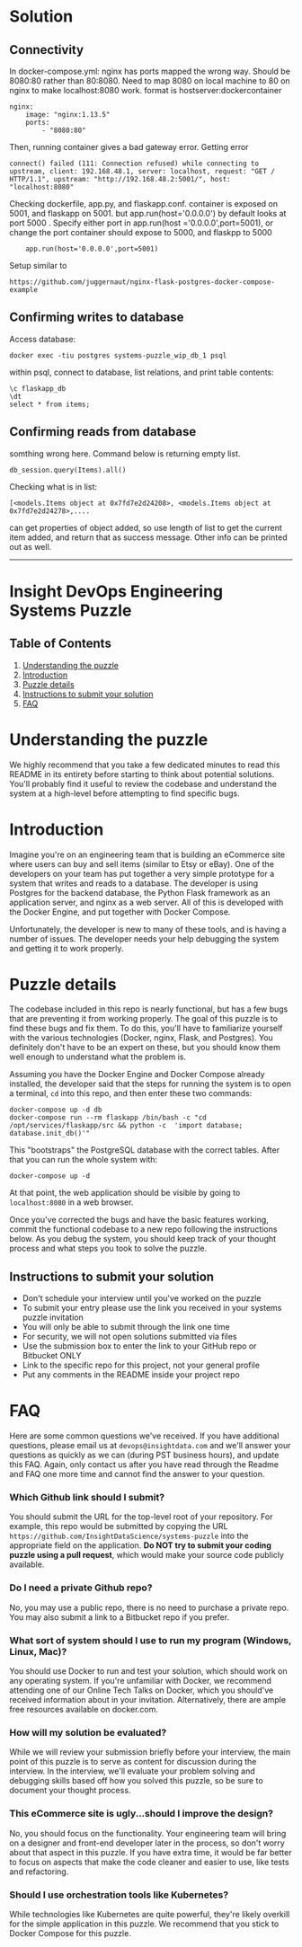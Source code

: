 # Solution

## Connectivity 
In docker-compose.yml:
nginx has ports mapped the wrong way. Should be 8080:80 rather than 80:8080. Need to map 8080 on local machine to 80 on nginx to make localhost:8080 work. format is hostserver:dockercontainer
    
    nginx:
        image: "nginx:1.13.5"
        ports:
            - "8080:80"


Then, running container gives a bad gateway error. Getting error

    connect() failed (111: Connection refused) while connecting to upstream, client: 192.168.48.1, server: localhost, request: "GET / HTTP/1.1", upstream: "http://192.168.48.2:5001/", host: "localhost:8080"

Checking dockerfile, app.py, and flaskapp.conf. container is exposed on 5001, and flaskapp on 5001. but app.run(host='0.0.0.0') by default looks at port 5000 . Specify either port in app.run(host ='0.0.0.0',port=5001), or change the port container should expose to 5000, and flaskpp to 5000 

        app.run(host='0.0.0.0',port=5001)


Setup similar to 

	https://github.com/juggernaut/nginx-flask-postgres-docker-compose-example


## Confirming writes to database
Access database:

    docker exec -tiu postgres systems-puzzle_wip_db_1 psql

within psql, connect to database, list relations, and print table contents:

    \c flaskapp_db
    \dt
    select * from items;

## Confirming reads from database
somthing wrong here. Command below is returning empty list. 
	
	db_session.query(Items).all()
	
Checking what is in list: 

	[<models.Items object at 0x7fd7e2d24208>, <models.Items object at 0x7fd7e2d24278>,....

can get properties of object added, so use length of list to get the current item added, and return that as success message. Other info can be printed out as well.

--------------------------------------------------------------------------------------------------------



# Insight DevOps Engineering Systems Puzzle

## Table of Contents
1. [Understanding the puzzle](README.md#understanding-the-puzzle)
2. [Introduction](README.md#introduction)
3. [Puzzle details](README.md#puzzle-details)
4. [Instructions to submit your solution](README.md#instructions-to-submit-your-solution)
5. [FAQ](README.md#faq)

# Understanding the puzzle

We highly recommend that you take a few dedicated minutes to read this README in its entirety before starting to think about potential solutions. You'll probably find it useful to review the codebase and understand the system at a high-level before attempting to find specific bugs.

# Introduction

Imagine you're on an engineering team that is building an eCommerce site where users can buy and sell items (similar to Etsy or eBay). One of the developers on your team has put together a very simple prototype for a system that writes and reads to a database. The developer is using Postgres for the backend database, the Python Flask framework as an application server, and nginx as a web server. All of this is developed with the Docker Engine, and put together with Docker Compose.

Unfortunately, the developer is new to many of these tools, and is having a number of issues. The developer needs your help debugging the system and getting it to work properly.

# Puzzle details

The codebase included in this repo is nearly functional, but has a few bugs that are preventing it from working properly. The goal of this puzzle is to find these bugs and fix them. To do this, you'll have to familiarize yourself with the various technologies (Docker, nginx, Flask, and Postgres). You definitely don't have to be an expert on these, but you should know them well enough to understand what the problem is.

Assuming you have the Docker Engine and Docker Compose already installed, the developer said that the steps for running the system is to open a terminal, `cd` into this repo, and then enter these two commands:

    docker-compose up -d db
    docker-compose run --rm flaskapp /bin/bash -c "cd /opt/services/flaskapp/src && python -c  'import database; database.init_db()'"

This "bootstraps" the PostgreSQL database with the correct tables. After that you can run the whole system with:

    docker-compose up -d

At that point, the web application should be visible by going to `localhost:8080` in a web browser. 

Once you've corrected the bugs and have the basic features working, commit the functional codebase to a new repo following the instructions below. As you debug the system, you should keep track of your thought process and what steps you took to solve the puzzle.

## Instructions to submit your solution
* Don't schedule your interview until you've worked on the puzzle 
* To submit your entry please use the link you received in your systems puzzle invitation
* You will only be able to submit through the link one time
* For security, we will not open solutions submitted via files
* Use the submission box to enter the link to your GitHub repo or Bitbucket ONLY
* Link to the specific repo for this project, not your general profile
* Put any comments in the README inside your project repo

# FAQ

Here are some common questions we've received. If you have additional questions, please email us at `devops@insightdata.com` and we'll answer your questions as quickly as we can (during PST business hours), and update this FAQ. Again, only contact us after you have read through the Readme and FAQ one more time and cannot find the answer to your question.

### Which Github link should I submit?
You should submit the URL for the top-level root of your repository. For example, this repo would be submitted by copying the URL `https://github.com/InsightDataScience/systems-puzzle` into the appropriate field on the application. **Do NOT try to submit your coding puzzle using a pull request**, which would make your source code publicly available.

### Do I need a private Github repo?
No, you may use a public repo, there is no need to purchase a private repo. You may also submit a link to a Bitbucket repo if you prefer.

### What sort of system should I use to run my program (Windows, Linux, Mac)?
You should use Docker to run and test your solution, which should work on any operating system. If you're unfamiliar with Docker, we recommend attending one of our Online Tech Talks on Docker, which you should've received information about in your invitation. Alternatively, there are ample free resources available on docker.com.

### How will my solution be evaluated?
While we will review your submission briefly before your interview, the main point of this puzzle is to serve as content for discussion during the interview. In the interview, we'll evaluate your problem solving and debugging skills based off how you solved this puzzle, so be sure to document your thought process.

### This eCommerce site is ugly...should I improve the design?  
No, you should focus on the functionality. Your engineering team will bring on a designer and front-end developer later in the process, so don't worry about that aspect in this puzzle. If you have extra time, it would be far better to focus on aspects that make the code cleaner and easier to use, like tests and refactoring.

### Should I use orchestration tools like Kubernetes?
While technologies like Kubernetes are quite powerful, they're likely overkill for the simple application in this puzzle. We recommend that you stick to Docker Compose for this puzzle.

